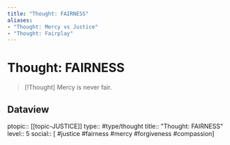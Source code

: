 ```yaml
---
title: "Thought: FAIRNESS"
aliases:
- "Thought: Mercy vs Justice"
- "Thought: Fairplay"
---
```

# Thought: FAIRNESS
> [!Thought]
> Mercy is never fair.

## Dataview
ptopic:: [[topic-JUSTICE]]
type:: #type/thought
title:: "Thought: FAIRNESS"
level:: 5
social:: [ #justice #fairness #mercy #forgiveness #compassion]